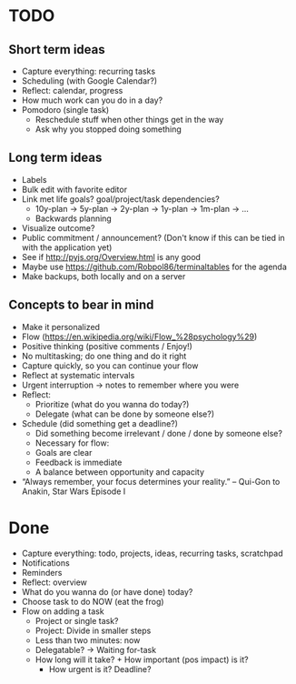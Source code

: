 # TODO

## Short term ideas
- Capture everything: recurring tasks
- Scheduling (with Google Calendar?)
- Reflect: calendar, progress
- How much work can you do in a day?
- Pomodoro (single task)
    - Reschedule stuff when other things get in the way
    - Ask why you stopped doing something


## Long term ideas
- Labels
- Bulk edit with favorite editor
- Link met life goals? goal/project/task dependencies?
    - 10y-plan -> 5y-plan -> 2y-plan -> 1y-plan -> 1m-plan -> ...
    - Backwards planning
- Visualize outcome?
- Public commitment / announcement? (Don't know if this can be tied in with the
  application yet)
- See if http://pyjs.org/Overview.html is any good
- Maybe use https://github.com/Robpol86/terminaltables for the agenda
- Make backups, both locally and on a server


## Concepts to bear in mind
- Make it personalized
- Flow (https://en.wikipedia.org/wiki/Flow_%28psychology%29)
- Positive thinking (positive comments / Enjoy!)
- No multitasking; do one thing and do it right
- Capture quickly, so you can continue your flow
- Reflect at systematic intervals
- Urgent interruption -> notes to remember where you were
- Reflect:
    - Prioritize (what do you wanna do today?)
    - Delegate (what can be done by someone else?)
- Schedule (did something get a deadline?)
    - Did something become irrelevant / done / done by someone else?
    - Necessary for flow:
    - Goals are clear
    - Feedback is immediate
    - A balance between opportunity and capacity
- “Always remember, your focus determines your reality.”
    – Qui-Gon to Anakin, Star Wars Episode I


# Done
- Capture everything: todo, projects, ideas, recurring tasks, scratchpad
- Notifications
- Reminders
- Reflect: overview
- What do you wanna do (or have done) today?
- Choose task to do NOW (eat the frog)
- Flow on adding a task
    - Project or single task?
    - Project: Divide in smaller steps
    - Less than two minutes: now
    - Delegatable? -> Waiting for-task
    - How long will it take? + How important (pos impact) is it?
        + How urgent is it? Deadline?
